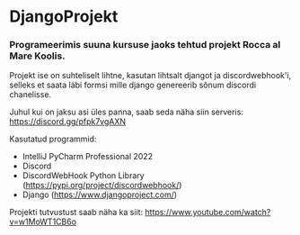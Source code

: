 # DjangoProjekt
 
### Programeerimis suuna kursuse jaoks tehtud projekt Rocca al Mare Koolis.

Projekt ise on suhteliselt lihtne, kasutan lihtsalt djangot ja discordwebhook'i, selleks et saata läbi formsi mille django genereerib sõnum discordi chanelisse.

Juhul kui on jaksu asi üles panna, saab seda näha siin serveris: https://discord.gg/pfpk7vgAXN

Kasutatud programmid:
- IntelliJ PyCharm Professional 2022
- Discord
- DiscordWebHook Python Library (https://pypi.org/project/discordwebhook/)
- Django (https://www.djangoproject.com/)

Projekti tutvustust saab näha ka siit: https://www.youtube.com/watch?v=w1MoWT1CB6o